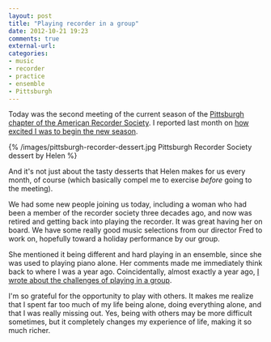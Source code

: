 ```yaml
---
layout: post
title: "Playing recorder in a group"
date: 2012-10-21 19:23
comments: true
external-url: 
categories: 
- music
- recorder
- practice
- ensemble
- Pittsburgh
---
```

Today was the second meeting of the current season of the [Pittsburgh chapter of the American Recorder Society](http://www.andrew.cmu.edu/user/lukas/pcars/Welcome.html). I reported last month on [how excited I was to begin the new season](/blog/2012/09/16/excited-by-the-new-season-of-the-pittsburgh-recorder-society/).

{% /images/pittsburgh-recorder-dessert.jpg Pittsburgh Recorder Society dessert by Helen %}

And it's not just about the tasty desserts that Helen makes for us every month, of course (which basically compel me to exercise *before* going to the meeting).

We had some new people joining us today, including a woman who had been a member of the recorder society three decades ago, and now was retired and getting back into playing the recorder. It was great having her on board. We have some really good music selections from our director Fred to work on, hopefully toward a holiday performance by our group.

She mentioned it being different and hard playing in an ensemble, since she was used to playing piano alone. Her comments made me immediately think back to where I was a year ago. Coincidentally, almost exactly a year ago, [I wrote about the challenges of playing in a group](/blog/2011/10/30/harder-to-play-in-a-group-than-alone/).

I'm so grateful for the opportunity to play with others. It makes me realize that I spent far too much of my life being alone, doing everything alone, and that I was really missing out. Yes, being with others may be more difficult sometimes, but it completely changes my experience of life, making it so much richer.

